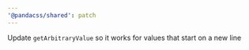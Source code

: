 ```yaml
---
'@pandacss/shared': patch
---
```


Update `getArbitraryValue` so it works for values that start on a new line
